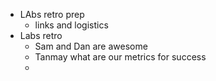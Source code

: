 - LAbs retro prep
	- links and logistics
- Labs retro
	- Sam and Dan are awesome
	- Tanmay what are our metrics for success
	-